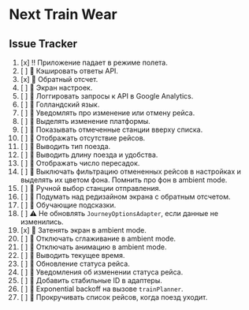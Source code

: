 # Next Train Wear

## Issue Tracker

1. [x] :bangbang: Приложение падает в режиме полета.
2. [ ] :thought_balloon: Кэшировать ответы API.
3. [x] :thought_balloon: Обратный отсчет.
4. [ ] :thought_balloon: Экран настроек.
5. [ ] :thought_balloon: Логгировать запросы к API в Google Analytics.
6. [ ] :thought_balloon: Голландский язык.
7. [ ] :thought_balloon: Уведомлять про изменение или отмену рейса.
8. [ ] :thought_balloon: Выделять изменение платформы.
9. [ ] :thought_balloon: Показывать отмеченные станции вверху списка.
10. [ ] :thought_balloon: Отображать отсутствие рейсов.
11. [ ] :thought_balloon: Выводить тип поезда.
12. [ ] :thought_balloon: Выводить длину поезда и удобства.
13. [ ] :thought_balloon: Отображать число пересадок.
14. [ ] :thought_balloon: Выключать фильтрацию отмененных рейсов в настройках и выделять их цветом фона. Помнить про фон в ambient mode.
15. [ ] :thought_balloon: Ручной выбор станции отправления.
16. [ ] :thought_balloon: Подумать над редизайном экрана с обратным отсчетом.
17. [ ] :thought_balloon: Обучающие подсказки.
18. [ ] :warning: Не обновлять `JourneyOptionsAdapter`, если данные не изменились.
19. [x] :thought_balloon: Затенять экран в ambient mode.
20. [ ] :thought_balloon: Отключать сглаживание в ambient mode.
21. [ ] :thought_balloon: Отключать анимацию в ambient mode.
22. [ ] :thought_balloon: Выводить текущее время.
23. [ ] :thought_balloon: Обновление статуса рейса.
24. [ ] :thought_balloon: Уведомления об изменении статуса рейса.
25. [ ] :thought_balloon: Добавить стабильные ID в адаптеры.
26. [ ] :thought_balloon: Exponential backoff на вызове `trainPlanner`.
27. [ ] :thought_balloon: Прокручивать список рейсов, когда поезд уходит.
